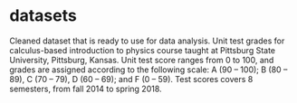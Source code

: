 # datasets
Cleaned dataset that is ready to use for data analysis. Unit test grades for calculus-based introduction to physics course taught at Pittsburg State University, Pittsburg, Kansas. Unit test score ranges from 0 to 100, and grades are assigned according to the following scale: A (90 – 100); B (80 – 89), C (70 – 79), D (60 – 69); and F (0 – 59). Test scores covers 8 semesters, from fall 2014 to spring 2018.
